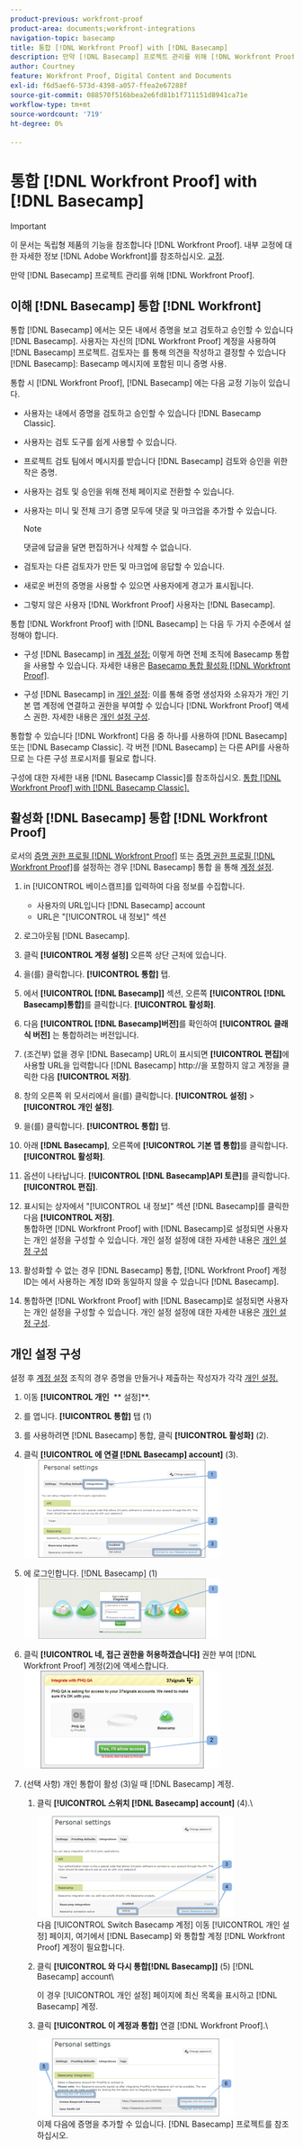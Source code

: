 ```yaml
---
product-previous: workfront-proof
product-area: documents;workfront-integrations
navigation-topic: basecamp
title: 통합 [!DNL Workfront Proof] with [!DNL Basecamp]
description: 만약 [!DNL Basecamp] 프로젝트 관리를 위해 [!DNL Workfront Proof].
author: Courtney
feature: Workfront Proof, Digital Content and Documents
exl-id: f6d5aef6-573d-4398-a057-ffea2e67288f
source-git-commit: 088570f516bbea2e6fd81b1f711151d8941ca71e
workflow-type: tm+mt
source-wordcount: '719'
ht-degree: 0%

---
```


# 통합 [!DNL Workfront Proof] with [!DNL Basecamp]

>[!IMPORTANT]
>
>이 문서는 독립형 제품의 기능을 참조합니다 [!DNL Workfront Proof]. 내부 교정에 대한 자세한 정보 [!DNL Adobe Workfront]를 참조하십시오. [교정](../../../review-and-approve-work/proofing/proofing.md).

만약 [!DNL Basecamp] 프로젝트 관리를 위해 [!DNL Workfront Proof].

## 이해 [!DNL Basecamp] 통합 [!DNL Workfront]

통합 [!DNL Basecamp] 에서는 모든 내에서 증명을 보고 검토하고 승인할 수 있습니다 [!DNL Basecamp]. 사용자는 자신의 [!DNL Workfront Proof] 계정을 사용하여 [!DNL Basecamp] 프로젝트. 검토자는 를 통해 의견을 작성하고 결정할 수 있습니다 [!DNL Basecamp]: Basecamp 메시지에 포함된 미니 증명 사용.

통합 시 [!DNL Workfront Proof], [!DNL Basecamp] 에는 다음 교정 기능이 있습니다.

* 사용자는 내에서 증명을 검토하고 승인할 수 있습니다 [!DNL Basecamp Classic].
* 사용자는 검토 도구를 쉽게 사용할 수 있습니다.
* 프로젝트 검토 팀에서 메시지를 받습니다 [!DNL Basecamp] 검토와 승인을 위한 작은 증명.
* 사용자는 검토 및 승인을 위해 전체 페이지로 전환할 수 있습니다.
* 사용자는 미니 및 전체 크기 증명 모두에 댓글 및 마크업을 추가할 수 있습니다.

   >[!NOTE]
   >
   >댓글에 답글을 달면 편집하거나 삭제할 수 없습니다.

* 검토자는 다른 검토자가 만든 및 마크업에 응답할 수 있습니다.
* 새로운 버전의 증명을 사용할 수 있으면 사용자에게 경고가 표시됩니다.
* 그렇지 않은 사용자 [!DNL Workfront Proof] 사용자는 [!DNL Basecamp].

통합 [!DNL Workfront Proof] with [!DNL Basecamp] 는 다음 두 가지 수준에서 설정해야 합니다.

* 구성 [!DNL Basecamp] in [계정 설정:](https://support.workfront.com/hc/en-us/sections/115000912147-Account-settings) 이렇게 하면 전체 조직에 Basecamp 통합을 사용할 수 있습니다. 자세한 내용은 [Basecamp 통합 활성화 [!DNL Workfront Proof]](#enabling-the-basecamp-integration-with-workfront-proof).

* 구성 [!DNL Basecamp] in [개인 설정](https://support.workfront.com/hc/en-us/sections/115000921168-Personal-settings): 이를 통해 증명 생성자와 소유자가 개인 기본 맵 계정에 연결하고 권한을 부여할 수 있습니다 [!DNL Workfront Proof] 액세스 권한. 자세한 내용은 [개인 설정 구성](#configuring-personal-settings).

통합할 수 있습니다 [!DNL Workfront] 다음 중 하나를 사용하여 [!DNL Basecamp] 또는 [!DNL Basecamp Classic]. 각 버전 [!DNL Basecamp] 는 다른 API를 사용하므로 는 다른 구성 프로시저를 필요로 합니다.

구성에 대한 자세한 내용 [!DNL Basecamp Classic]를 참조하십시오. [통합 [!DNL Workfront Proof] with [!DNL Basecamp Classic].](https://support.workfront.com/knowledge/articles/115004234707/en-us?brand_id=662728&amp;return_to=%2Fhc%2Fen-us%2Farticles%2F115004234707)

## 활성화 [!DNL Basecamp] 통합 [!DNL Workfront Proof]

로서의 [증명 권한 프로필 [!DNL Workfront Proof]](../../../workfront-proof/wp-acct-admin/account-settings/proof-perm-profiles-in-wp.md) 또는 [증명 권한 프로필 [!DNL Workfront Proof]](../../../workfront-proof/wp-acct-admin/account-settings/proof-perm-profiles-in-wp.md)를 설정하는 경우 [!DNL Basecamp] 통합 을 통해 [계정 설정](https://support.workfront.com/hc/en-us/sections/115000912147-Account-settings).

1. in [!UICONTROL 베이스캠프]를 입력하여 다음 정보를 수집합니다.

   * 사용자의 URL입니다 [!DNL Basecamp] account
   * URL은 &quot;[!UICONTROL 내 정보]&quot; 섹션

1. 로그아웃됨 [!DNL Basecamp].
1. 클릭 **[!UICONTROL 계정 설정]** 오른쪽 상단 근처에 있습니다.
1. 을(를) 클릭합니다. **[!UICONTROL 통합]** 탭.
1. 에서 **[!UICONTROL [!DNL Basecamp]]** 섹션, 오른쪽 **[!UICONTROL [!DNL Basecamp]통합]**&#x200B;를 클릭합니다. **[!UICONTROL 활성화]**.

1. 다음 **[!UICONTROL [!DNL Basecamp]버전]**&#x200B;를 확인하여 **[!UICONTROL 클래식 버전]** 는 통합하려는 버전입니다.

1. (조건부) 없을 경우 [!DNL Basecamp] URL이 표시되면 **[!UICONTROL 편집]**&#x200B;에 사용할 URL을 입력합니다 [!DNL Basecamp] http://을 포함하지 않고 계정을 클릭한 다음 **[!UICONTROL 저장]**.

1. 창의 오른쪽 위 모서리에서 을(를) 클릭합니다. **[!UICONTROL 설정]** > **[!UICONTROL 개인 설정]**.

1. 을(를) 클릭합니다. **[!UICONTROL 통합]** 탭.
1. 아래 **[!DNL Basecamp]**, 오른쪽에 **[!UICONTROL 기본 맵 통합]**&#x200B;를 클릭합니다. **[!UICONTROL 활성화]**.

1. 옵션이 나타납니다. **[!UICONTROL [!DNL Basecamp]API 토큰]**&#x200B;를 클릭합니다. **[!UICONTROL 편집]**.

1. 표시되는 상자에서 &quot;[!UICONTROL 내 정보]&quot; 섹션 [!DNL Basecamp]를 클릭한 다음 **[!UICONTROL 저장]**.\
   통합하면 [!DNL Workfront Proof] with [!DNL Basecamp]로 설정되면 사용자는 개인 설정을 구성할 수 있습니다. 개인 설정 설정에 대한 자세한 내용은 [개인 설정 구성](#configuring-personal-settings)

1. 활성화할 수 없는 경우 [!DNL Basecamp] 통합, [!DNL Workfront Proof] 계정 ID는 에서 사용하는 계정 ID와 동일하지 않을 수 있습니다 [!DNL Basecamp].
1. 통합하면 [!DNL Workfront Proof] with [!DNL Basecamp]로 설정되면 사용자는 개인 설정을 구성할 수 있습니다. 개인 설정 설정에 대한 자세한 내용은 [개인 설정 구성](#configuring-personal-settings).

## 개인 설정 구성

설정 후 [계정 설정](https://support.workfront.com/hc/en-us/sections/115000912147-Account-settings) 조직의 경우 증명을 만들거나 제출하는 작성자가 각각  [개인 설정.](https://support.workfront.com/hc/en-us/sections/115000921168-Personal-settings)

1. 이동 **[!UICONTROL 개인** &#x200B; ** 설정]**.

1. 를 엽니다. **[!UICONTROL 통합]** 탭 (1)
1. 를 사용하려면 [!DNL Basecamp] 통합, 클릭 **[!UICONTROL 활성화]** (2).
1. 클릭 **[!UICONTROL 에 연결 [!DNL Basecamp] account]** (3).\
   ![Basecamp_personal_settings-integration.png](assets/basecamp-personal-settings-integration-350x174.png)

1. 에 로그인합니다. [!DNL Basecamp] (1)\
   ![Basecamp_login_page.png](assets/basecamp-login-page-350x107.png)

1. 클릭 **[!UICONTROL 네, 접근 권한을 허용하겠습니다]** 권한 부여 [!DNL Workfront Proof] 계정(2)에 액세스합니다.\
   ![Basecamp_authorization_page.png](assets/basecamp-authorization-page-350x173.png)

1. (선택 사항) 개인 통합이 활성 (3)일 때 [!DNL Basecamp] 계정.

   1. 클릭 **[!UICONTROL 스위치 [!DNL Basecamp] account]** (4).\

      ![Basecamp_switching_accounts__1_.png](assets/basecamp-switching-accounts--1--350x179.png)\
      다음 [!UICONTROL Switch Basecamp 계정] 이동 [!UICONTROL 개인 설정] 페이지, 여기에서 [!DNL Basecamp] 와 통합할 계정 [!DNL Workfront Proof] 계정이 필요합니다.

   1. 클릭 **[!UICONTROL 와 다시 통합[!DNL Basecamp]]** (5) [!DNL Basecamp] account\

      이 경우 [!UICONTROL 개인 설정] 페이지에 최신 목록을 표시하고 [!DNL Basecamp] 계정.

   1. 클릭 **[!UICONTROL 이 계정과 통합]** 연결 [!DNL Workfront Proof].\

      ![Basecamp_switching_accounts_2.png](assets/basecamp-switching-accounts-2-350x138.png)\
      이제 다음에 증명을 추가할 수 있습니다. [!DNL Basecamp] 프로젝트를 참조하십시오.
